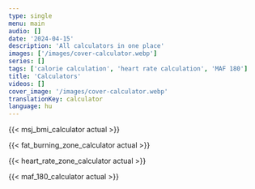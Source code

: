 ```yaml
---
type: single
menu: main
audio: []
date: '2024-04-15'
description: 'All calculators in one place'
images: ['/images/cover-calculator.webp']
series: []
tags: ['calorie calculation', 'heart rate calculation', 'MAF 180']
title: 'Calculators'
videos: []
cover_image: '/images/cover-calculator.webp'
translationKey: calculator
language: hu
---
```



{{< msj_bmi_calculator actual >}}

{{< fat_burning_zone_calculator actual >}}

{{< heart_rate_zone_calculator actual >}}

{{< maf_180_calculator actual >}}
